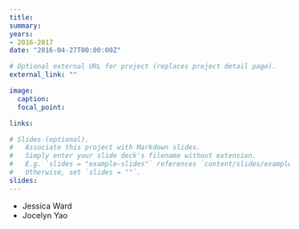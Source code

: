 ```yaml
---
title:
summary:
years:
- 2016-2017
date: "2016-04-27T00:00:00Z"

# Optional external URL for project (replaces project detail page).
external_link: ""

image:
  caption:
  focal_point:

links:

# Slides (optional).
#   Associate this project with Markdown slides.
#   Simply enter your slide deck's filename without extension.
#   E.g. `slides = "example-slides"` references `content/slides/example-slides.md`.
#   Otherwise, set `slides = ""`.
slides:
---
```

- Jessica Ward
- Jocelyn Yao
